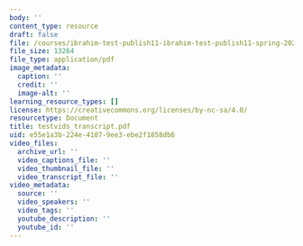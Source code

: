 ```yaml
---
body: ''
content_type: resource
draft: false
file: /courses/ibrahim-test-publish11-ibrahim-test-publish11-spring-2023/testvids_transcript.pdf
file_size: 13264
file_type: application/pdf
image_metadata:
  caption: ''
  credit: ''
  image-alt: ''
learning_resource_types: []
license: https://creativecommons.org/licenses/by-nc-sa/4.0/
resourcetype: Document
title: testvids_transcript.pdf
uid: e55e1a3b-224e-4107-9ee3-ebe2f1858db6
video_files:
  archive_url: ''
  video_captions_file: ''
  video_thumbnail_file: ''
  video_transcript_file: ''
video_metadata:
  source: ''
  video_speakers: ''
  video_tags: ''
  youtube_description: ''
  youtube_id: ''
---
```

